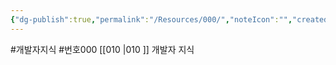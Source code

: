 ```yaml
---
{"dg-publish":true,"permalink":"/Resources/000/","noteIcon":"","created":"2023-12-28T00:45:08.922+09:00","updated":"2023-12-28T01:13:12.187+09:00"}
---
```


#개발자지식 #번호000 
[[010 \|010 ]] 개발자 지식